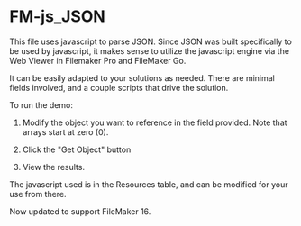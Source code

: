 FM-js_JSON
===========
This file uses javascript to parse JSON. Since JSON was built specifically to be used by javascript, it makes sense to utilize the javascript engine via the Web Viewer in Filemaker Pro and FileMaker Go.

It can be easily adapted to your solutions as needed. There are minimal fields involved, and a couple scripts that drive the solution. 

To run the demo:

1. Modify the object you want to reference in the field provided. Note that arrays start at zero (0).

2. Click the "Get Object" button

3. View the results. 

The javascript used is in the Resources table, and can be modified for your use from there.

Now updated to support FileMaker 16.
